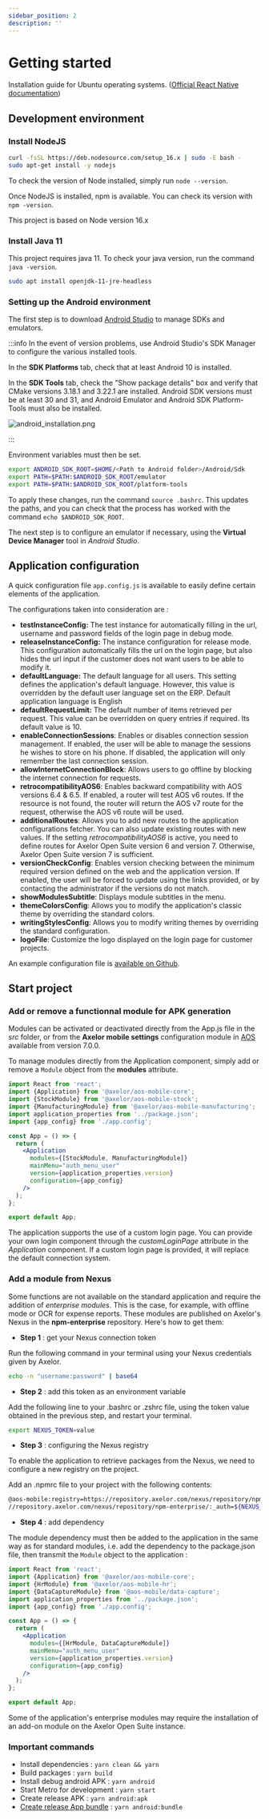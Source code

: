 ```yaml
---
sidebar_position: 2
description: ''
---
```


# Getting started

Installation guide for Ubuntu operating systems. ([Official React Native documentation](https://reactnative.dev/docs/environment-setup))

## Development environment

### Install NodeJS

```bash
curl -fsSL https://deb.nodesource.com/setup_16.x | sudo -E bash -
sudo apt-get install -y nodejs
```

To check the version of Node installed, simply run `node --version`.

Once NodeJS is installed, npm is available. You can check its version with `npm -version`.

This project is based on Node version 16.x

### Install Java 11

This project requires java 11. To check your java version, run the command `java -version`.

```bash
sudo apt install openjdk-11-jre-headless
```

### Setting up the Android environment

The first step is to download [Android Studio](https://developer.android.com/studio/index.html) to manage SDKs and emulators.

:::info
In the event of version problems, use Android Studio's SDK Manager to configure the various installed tools.

In the **SDK Platforms** tab, check that at least Android 10 is installed.

In the **SDK Tools** tab, check the "Show package details" box and verify that CMake versions 3.18.1 and 3.22.1 are installed. Android SDK versions must be at least 30 and 31, and Android Emulator and Android SDK Platform-Tools must also be installed.

![android_installation.png](/img/en/android_installation.png)

:::

Environment variables must then be set.

```bash
export ANDROID_SDK_ROOT=$HOME/<Path to Android folder>/Android/Sdk
export PATH=$PATH:$ANDROID_SDK_ROOT/emulator
export PATH=$PATH:$ANDROID_SDK_ROOT/platform-tools
```

To apply these changes, run the command `source .bashrc`. This updates the paths, and you can check that the process has worked with the command `echo $ANDROID_SDK_ROOT`.

The next step is to configure an emulator if necessary, using the **Virtual Device Manager** tool in _Android Studio_.

## Application configuration

A quick configuration file `app.config.js` is available to easily define certain elements of the application.

The configurations taken into consideration are :

- **testInstanceConfig:** The test instance for automatically filling in the url, username and password fields of the login page in debug mode.
- **releaseInstanceConfig:** The instance configuration for release mode. This configuration automatically fills the url on the login page, but also hides the url input if the customer does not want users to be able to modify it.
- **defaultLanguage:** The default language for all users. This setting defines the application's default language. However, this value is overridden by the default user language set on the ERP. Default application language is English
- **defaultRequestLimit:** The default number of items retrieved per request. This value can be overridden on query entries if required. Its default value is 10.
- **enableConnectionSessions**: Enables or disables connection session management. If enabled, the user will be able to manage the sessions he wishes to store on his phone. If disabled, the application will only remember the last connection session.
- **allowInternetConnectionBlock**: Allows users to go offline by blocking the internet connection for requests.
- **retrocompatibilityAOS6**: Enables backward compatibility with AOS versions 6.4 & 6.5. If enabled, a router will test AOS v6 routes. If the resource is not found, the router will return the AOS v7 route for the request, otherwise the AOS v6 route will be used.
- **additionalRoutes**: Allows you to add new routes to the application configurations fetcher. You can also update existing routes with new values. If the setting _retrocompatibilityAOS6_ is active, you need to define routes for Axelor Open Suite version 6 and version 7. Otherwise, Axelor Open Suite version 7 is sufficient.
- **versionCheckConfig**: Enables version checking between the minimum required version defined on the web and the application version. If enabled, the user will be forced to update using the links provided, or by contacting the administrator if the versions do not match.
- **showModulesSubtitle**: Displays module subtitles in the menu.
- **themeColorsConfig**: Allows you to modify the application's classic theme by overriding the standard colors.
- **writingStylesConfig**: Allows you to modify writing themes by overriding the standard configuration.
- **logoFile**: Customize the logo displayed on the login page for customer projects.

An example configuration file is [available on Github](https://github.com/axelor/axelor-mobile/blob/7.0/src/app.config.js).

## Start project

### Add or remove a functionnal module for APK generation

Modules can be activated or deactivated directly from the App.js file in the _src_ folder, or from the **Axelor mobile settings** configuration module in [AOS](https://github.com/axelor/axelor-open-suite) available from version 7.0.0.

To manage modules directly from the Application component, simply add or remove a `Module` object from the **modules** attribute.

```jsx
import React from 'react';
import {Application} from '@axelor/aos-mobile-core';
import {StockModule} from '@axelor/aos-mobile-stock';
import {ManufacturingModule} from '@axelor/aos-mobile-manufacturing';
import application_properties from '../package.json';
import {app_config} from './app.config';

const App = () => {
  return (
    <Application
      modules={[StockModule, ManufacturingModule]}
      mainMenu="auth_menu_user"
      version={application_properties.version}
      configuration={app_config}
    />
  );
};

export default App;
```

The application supports the use of a custom login page. You can provide your own login component through the _customLoginPage_ attribute in the _Application_ component. If a custom login page is provided, it will replace the default connection system.

### Add a module from Nexus

Some functions are not available on the standard application and require the addition of _enterprise modules_. This is the case, for example, with offline mode or OCR for expense reports. These modules are published on Axelor's Nexus in the **npm-enterprise** repository. Here's how to get them:

- **Step 1** : get your Nexus connection token

Run the following command in your terminal using your Nexus credentials given by Axelor.

```bash
echo -n "username:password" | base64
```

- **Step 2** : add this token as an environment variable

Add the following line to your .bashrc or .zshrc file, using the token value obtained in the previous step, and restart your terminal.

```bash
export NEXUS_TOKEN=value
```

- **Step 3** : configuring the Nexus registry

To enable the application to retrieve packages from the Nexus, we need to configure a new registry on the project.

Add an .npmrc file to your project with the following contents:

```bash
@aos-mobile:registry=https://repository.axelor.com/nexus/repository/npm-enterprise/
//repository.axelor.com/nexus/repository/npm-enterprise/:_auth=${NEXUS_TOKEN}
```

- **Step 4** : add dependency

The module dependency must then be added to the application in the same way as for standard modules, i.e. add the dependency to the package.json file, then transmit the `Module` object to the application :

```jsx
import React from 'react';
import {Application} from '@axelor/aos-mobile-core';
import {HrModule} from '@axelor/aos-mobile-hr';
import {DataCaptureModule} from '@aos-mobile/data-capture';
import application_properties from '../package.json';
import {app_config} from './app.config';

const App = () => {
  return (
    <Application
      modules={[HrModule, DataCaptureModule]}
      mainMenu="auth_menu_user"
      version={application_properties.version}
      configuration={app_config}
    />
  );
};

export default App;
```

Some of the application's enterprise modules may require the installation of an add-on module on the Axelor Open Suite instance.

### Important commands

- Install dependencies : `yarn clean && yarn`
- Build packages : `yarn build`
- Install debug android APK : `yarn android`
- Start Metro for development : `yarn start`
- Create release APK : `yarn android:apk`
- [Create release App bundle](https://reactnative.dev/docs/signed-apk-android#generating-the-release-aab) : `yarn android:bundle`

